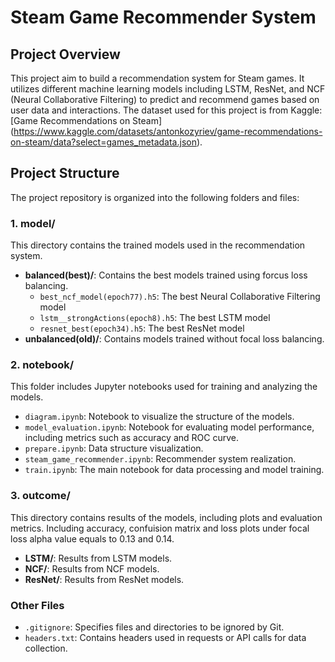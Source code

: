 # Steam Game Recommender System

## Project Overview
This project aim to build a recommendation system for Steam games. 
It utilizes different machine learning models including LSTM, ResNet, and NCF (Neural Collaborative Filtering) to predict and recommend games based on user data and interactions. 
The dataset used for this project is from Kaggle: [Game Recommendations on Steam]
(https://www.kaggle.com/datasets/antonkozyriev/game-recommendations-on-steam/data?select=games_metadata.json).

## Project Structure
The project repository is organized into the following folders and files:

### 1. model/
This directory contains the trained models used in the recommendation system.
- **balanced(best)/**: Contains the best models trained using forcus loss balancing.
  - `best_ncf_model(epoch77).h5`: The best Neural Collaborative Filtering model
  - `lstm__strongActions(epoch8).h5`: The best LSTM model
  - `resnet_best(epoch34).h5`: The best ResNet model
- **unbalanced(old)/**: Contains models trained without focal loss balancing.

### 2. notebook/
This folder includes Jupyter notebooks used for training and analyzing the models.
- `diagram.ipynb`: Notebook to visualize the structure of the models.
- `model_evaluation.ipynb`: Notebook for evaluating model performance, including metrics such as accuracy and ROC curve.
- `prepare.ipynb`: Data structure visualization.
- `steam_game_recommender.ipynb`: Recommender system realization.
- `train.ipynb`: The main notebook for data processing and model training.

### 3. outcome/
This directory contains results of the models, including plots and evaluation metrics.
Including accuracy, confuision matrix and loss plots under focal loss alpha value equals to 0.13 and 0.14.
- **LSTM/**: Results from LSTM models.
- **NCF/**: Results from NCF models.
- **ResNet/**: Results from ResNet models.

### Other Files
- `.gitignore`: Specifies files and directories to be ignored by Git.
- `headers.txt`: Contains headers used in requests or API calls for data collection.
